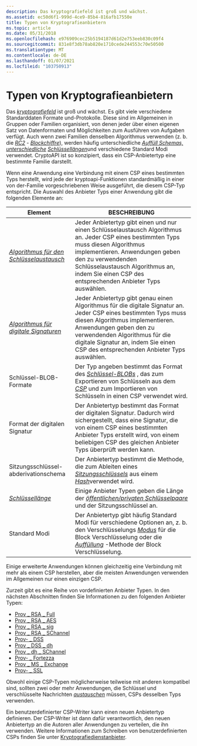 ```yaml
---
description: Das kryptografiefeld ist groß und wächst.
ms.assetid: ec50d6f1-999d-4ce9-85b4-816afb17550e
title: Typen von Kryptografieanbietern
ms.topic: article
ms.date: 05/31/2018
ms.openlocfilehash: e976909cec25b5194187d61d2e753eeb830c09f4
ms.sourcegitcommit: 831e8f3db78ab820e1710cede244553c70e50500
ms.translationtype: MT
ms.contentlocale: de-DE
ms.lasthandoff: 01/07/2021
ms.locfileid: "103750913"
---
```

# <a name="cryptographic-provider-types"></a>Typen von Kryptografieanbietern

Das [*kryptografiefeld*](../secgloss/c-gly.md) ist groß und wächst. Es gibt viele verschiedene Standarddaten Formate und-Protokolle. Diese sind im Allgemeinen in Gruppen oder Familien organisiert, von denen jeder über einen eigenen Satz von Datenformaten und Möglichkeiten zum Ausführen von Aufgaben verfügt. Auch wenn zwei Familien denselben Algorithmus verwenden (z. b. die [*RC2*](../secgloss/r-gly.md) - [*Blockchiffre*](../secgloss/b-gly.md)), werden häufig unterschiedliche [*Auffüll Schemas, unterschiedliche*](../secgloss/p-gly.md) [*Schlüssellängen*](../secgloss/k-gly.md)und verschiedene Standard Modi verwendet. CryptoAPI ist so konzipiert, dass ein CSP-Anbietertyp eine bestimmte Familie darstellt.

Wenn eine Anwendung eine Verbindung mit einem CSP eines bestimmten Typs herstellt, wird jede der kryptoapi-Funktionen standardmäßig in einer von der-Familie vorgeschriebenen Weise ausgeführt, die diesem CSP-Typ entspricht. Die Auswahl des Anbieter Typs einer Anwendung gibt die folgenden Elemente an:



| Element                                                                                                                                | BESCHREIBUNG                                                                                                                                                                                                                                                                                            |
|-------------------------------------------------------------------------------------------------------------------------------------|--------------------------------------------------------------------------------------------------------------------------------------------------------------------------------------------------------------------------------------------------------------------------------------------------------|
| [*Algorithmus für den Schlüsselaustausch*](../secgloss/k-gly.md)                | Jeder Anbietertyp gibt einen und nur einen Schlüsselaustausch Algorithmus an. Jeder CSP eines bestimmten Typs muss diesen Algorithmus implementieren. Anwendungen geben den zu verwendenden Schlüsselaustausch Algorithmus an, indem Sie einen CSP des entsprechenden Anbieter Typs auswählen.                                                        |
| [*Algorithmus für digitale Signaturen*](../secgloss/d-gly.md) | Jeder Anbietertyp gibt genau einen Algorithmus für die digitale Signatur an. Jeder CSP eines bestimmten Typs muss diesen Algorithmus implementieren. Anwendungen geben den zu verwendenden Algorithmus für die digitale Signatur an, indem Sie einen CSP des entsprechenden Anbieter Typs auswählen.                                              |
| Schlüssel-BLOB-Formate                                                                                                                    | Der Typ angeben bestimmt das Format des [*Schlüssel-BLOBs*](../secgloss/k-gly.md) , das zum Exportieren von Schlüsseln aus dem [*CSP*](../secgloss/c-gly.md) und zum Importieren von Schlüsseln in einen CSP verwendet wird. |
| Format der digitalen Signatur                                                                                                            | Der Anbietertyp bestimmt das Format der digitalen Signatur. Dadurch wird sichergestellt, dass eine Signatur, die von einem CSP eines bestimmten Anbieter Typs erstellt wird, von einem beliebigen CSP des gleichen Anbieter Typs überprüft werden kann.                                                                                                              |
| Sitzungsschlüssel-abderivationschema                                                                                                       | Der Anbietertyp bestimmt die Methode, die zum Ableiten eines [*Sitzungsschlüssels*](../secgloss/s-gly.md) aus einem [*Hash*](../secgloss/h-gly.md)verwendet wird.                                                                                   |
| [*Schlüssellänge*](../secgloss/k-gly.md)                                                    | Einige Anbieter Typen geben die Länge der [*öffentlichen/privaten Schlüsselpaare*](../secgloss/p-gly.md) und der Sitzungsschlüssel an.                                                                                                               |
| Standard Modi                                                                                                                       | Der Anbietertyp gibt häufig Standard Modi für verschiedene Optionen an, z. b. den Verschlüsselungs [*Modus*](../secgloss/c-gly.md) für die Block Verschlüsselung oder die [*Auffüllung*](../secgloss/p-gly.md) -Methode der Block Verschlüsselung.          |



 

Einige erweiterte Anwendungen können gleichzeitig eine Verbindung mit mehr als einem CSP herstellen, aber die meisten Anwendungen verwenden im Allgemeinen nur einen einzigen CSP.

Zurzeit gibt es eine Reihe von vordefinierten Anbieter Typen. In den nächsten Abschnitten finden Sie Informationen zu den folgenden Anbieter Typen:

-   [Prov \_ RSA \_ Full](prov-rsa-full.md)
-   [Prov \_ RSA \_ AES](prov-rsa-aes.md)
-   [Prov \_ RSA \_ sig](prov-rsa-sig.md)
-   [Prov \_ RSA \_ SChannel](prov-rsa-schannel.md)
-   [Prov- \_ DSS](prov-dss.md)
-   [Prov \_ DSS \_ dh](prov-dss-dh.md)
-   [Prov \_ dh \_ SChannel](prov-dh-schannel.md)
-   [Prov- \_ Fortezza](prov-fortezza.md)
-   [Prov \_ MS \_ Exchange](prov-ms-exchange.md)
-   [Prov- \_ SSL](prov-ssl.md)

Obwohl einige CSP-Typen möglicherweise teilweise mit anderen kompatibel sind, sollten zwei oder mehr Anwendungen, die Schlüssel und verschlüsselte Nachrichten [*austauschen*](../secgloss/e-gly.md) müssen, CSPs desselben Typs verwenden.

Ein benutzerdefinierter CSP-Writer kann einen neuen Anbietertyp definieren. Der CSP-Writer ist dann dafür verantwortlich, den neuen Anbietertyp an die Autoren aller Anwendungen zu verteilen, die ihn verwenden. Weitere Informationen zum Schreiben von benutzerdefinierten CSPs finden Sie unter [Kryptografiedienstanbieter](cryptographic-service-providers.md).

 

 
